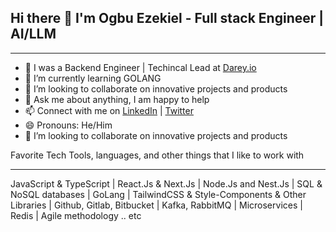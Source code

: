 ## Hi there 👋 I'm Ogbu Ezekiel - Full stack Engineer | AI/LLM 
______________________________________________________________________________________________________________________________________________________________________________________________

- 🔭 I was a Backend Engineer | Techincal Lead at [Darey.io](darey.io) 
- 🌱 I’m currently learning GOLANG
- 👯 I’m looking to collaborate on innovative projects and products
- 🤔 Ask me about anything, I am happy to help
- 📫 Connect with me on [LinkedIn](https://www.linkedin.com/in/ogbu-ezekiel-4) | [Twitter](https://x.com/Zicozydasliva)
- 😄 Pronouns: He/Him
- 👯 I’m looking to collaborate on innovative projects and products


  
Favorite Tech
Tools, languages, and other things that I like to work with
___________________________________________________________________________________________________________________________________________________________________________________________________

JavaScript & TypeScript | React.Js & Next.Js | Node.Js and Nest.Js | SQL & NoSQL databases | GoLang |  TailwindCSS & Style-Components & Other Libraries | Github, Gitlab, Bitbucket | Kafka, RabbitMQ | Microservices | Redis | Agile methodology .. etc

